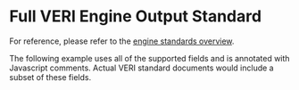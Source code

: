 # Full VERI Engine Output Standard

For reference, please refer to the [engine standards overview](/engines/engine_standards/).

The following example uses all of the supported fields and is annotated with Javascript comments.
Actual VERI standard documents would include a subset of these fields.

[](veri-standard-sample.js ':include :type=code javascript')
